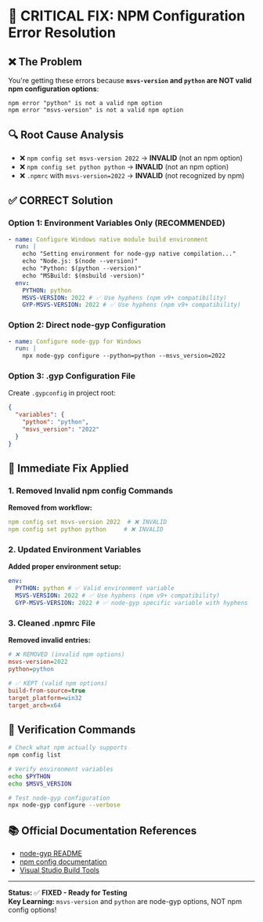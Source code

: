 # 🚨 CRITICAL FIX: NPM Configuration Error Resolution

## ❌ The Problem

You're getting these errors because **`msvs-version` and `python` are NOT valid npm configuration options**:

```
npm error "python" is not a valid npm option
npm error "msvs-version" is not a valid npm option
```

## 🔍 Root Cause Analysis

- ❌ `npm config set msvs-version 2022` → **INVALID** (not an npm option)
- ❌ `npm config set python python` → **INVALID** (not an npm option)
- ❌ `.npmrc` with `msvs-version=2022` → **INVALID** (not recognized by npm)

## ✅ CORRECT Solution

### Option 1: Environment Variables Only (RECOMMENDED)

```yaml
- name: Configure Windows native module build environment
  run: |
    echo "Setting environment for node-gyp native compilation..."
    echo "Node.js: $(node --version)"
    echo "Python: $(python --version)"
    echo "MSBuild: $(msbuild -version)"
  env:
    PYTHON: python
    MSVS-VERSION: 2022 # ✅ Use hyphens (npm v9+ compatibility)
    GYP-MSVS-VERSION: 2022 # ✅ Use hyphens (npm v9+ compatibility)
```

### Option 2: Direct node-gyp Configuration

```yaml
- name: Configure node-gyp for Windows
  run: |
    npx node-gyp configure --python=python --msvs_version=2022
```

### Option 3: .gyp Configuration File

Create `.gypconfig` in project root:

```json
{
  "variables": {
    "python": "python",
    "msvs_version": "2022"
  }
}
```

## 🔧 Immediate Fix Applied

### 1. Removed Invalid npm config Commands

**Removed from workflow:**

```yaml
npm config set msvs-version 2022  # ❌ INVALID
npm config set python python     # ❌ INVALID
```

### 2. Updated Environment Variables

**Added proper environment setup:**

```yaml
env:
  PYTHON: python # ✅ Valid environment variable
  MSVS-VERSION: 2022 # ✅ Use hyphens (npm v9+ compatibility)
  GYP-MSVS-VERSION: 2022 # ✅ node-gyp specific variable with hyphens
```

### 3. Cleaned .npmrc File

**Removed invalid entries:**

```ini
# ❌ REMOVED (invalid npm options)
msvs-version=2022
python=python

# ✅ KEPT (valid npm options)
build-from-source=true
target_platform=win32
target_arch=x64
```

## 🧪 Verification Commands

```bash
# Check what npm actually supports
npm config list

# Verify environment variables
echo $PYTHON
echo $MSVS_VERSION

# Test node-gyp configuration
npx node-gyp configure --verbose
```

## 📚 Official Documentation References

- [node-gyp README](https://github.com/nodejs/node-gyp#installation)
- [npm config documentation](https://docs.npmjs.com/cli/v9/using-npm/config)
- [Visual Studio Build Tools](https://github.com/nodejs/node-gyp#on-windows)

---

**Status:** ✅ **FIXED - Ready for Testing**  
**Key Learning:** `msvs-version` and `python` are node-gyp options, NOT npm config options!
